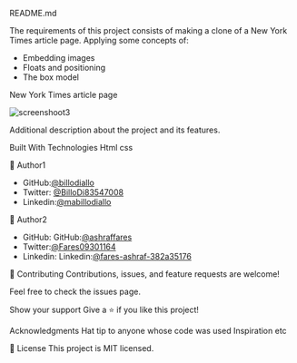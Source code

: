 README.md                    

The requirements of this project consists of making a clone of a New York Times article page. Applying some concepts of:

- Embedding images
- Floats and positioning
- The box model


New York Times article page


![screenshoot3](https://user-images.githubusercontent.com/11162987/104814007-9e6a6200-581d-11eb-8059-1c7708fa404f.PNG)




Additional description about the project and its features.

Built With Technologies Html css


👤 Author1

- GitHub:[@billodiallo](https://github.com/billodiallo)
- Twitter: [@BilloDi83547008](https://twitter.com/BilloDi83547008)
- Linkedin:[@mabillodiallo](https://www.linkedin.com/in/mabillodiallo/)
 


👤 Author2

- GitHub: GitHub:[@ashraffares](https://github.com/ashraffares)
- Twitter:[@Fares09301164](https://twitter.com/Fares09301164)
- Linkedin: Linkedin:[@fares-ashraf-382a35176](https://www.linkedin.com/in/fares-ashraf-382a35176/)



🤝 Contributing Contributions, issues, and feature requests are welcome!

Feel free to check the issues page.

Show your support Give a ⭐️ if you like this project!

Acknowledgments Hat tip to anyone whose code was used Inspiration etc

📝 License This project is MIT licensed.